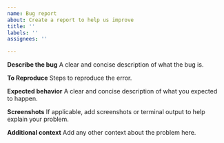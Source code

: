 ```yaml
---
name: Bug report
about: Create a report to help us improve
title: ''
labels: ''
assignees: ''

---
```


**Describe the bug**
A clear and concise description of what the bug is.

**To Reproduce**
Steps to reproduce the error.

**Expected behavior**
A clear and concise description of what you expected to happen.

**Screenshots**
If applicable, add screenshots or terminal output to help explain your problem.

**Additional context**
Add any other context about the problem here.
